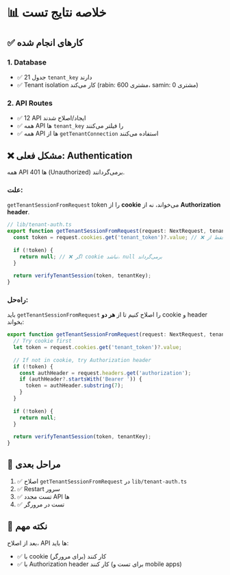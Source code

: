 # 📊 خلاصه نتایج تست

## ✅ کارهای انجام شده

### 1. Database
- ✅ 21 جدول `tenant_key` دارند
- ✅ Tenant isolation کار می‌کند (rabin: 600 مشتری، samin: 0 مشتری)

### 2. API Routes
- ✅ 12 API ایجاد/اصلاح شدند
- ✅ همه API ها `tenant_key` را فیلتر می‌کنند
- ✅ همه API ها از `getTenantConnection` استفاده می‌کنند

## ❌ مشکل فعلی: Authentication

همه API ها 401 (Unauthorized) برمی‌گردانند.

### علت:
`getTenantSessionFromRequest` token را از **cookie** می‌خواند، نه از **Authorization header**.

```typescript
// lib/tenant-auth.ts
export function getTenantSessionFromRequest(request: NextRequest, tenantKey: string) {
  const token = request.cookies.get('tenant_token')?.value; // ❌ فقط از cookie می‌خواند
  
  if (!token) {
    return null; // ❌ اگر cookie نباشد، null برمی‌گرداند
  }
  
  return verifyTenantSession(token, tenantKey);
}
```

### راه‌حل:

باید `getTenantSessionFromRequest` را اصلاح کنیم تا از **هر دو** cookie و header بخواند:

```typescript
export function getTenantSessionFromRequest(request: NextRequest, tenantKey: string) {
  // Try cookie first
  let token = request.cookies.get('tenant_token')?.value;
  
  // If not in cookie, try Authorization header
  if (!token) {
    const authHeader = request.headers.get('authorization');
    if (authHeader?.startsWith('Bearer ')) {
      token = authHeader.substring(7);
    }
  }
  
  if (!token) {
    return null;
  }
  
  return verifyTenantSession(token, tenantKey);
}
```

## 🎯 مراحل بعدی

1. ✅ اصلاح `getTenantSessionFromRequest` در `lib/tenant-auth.ts`
2. ✅ Restart سرور
3. ✅ تست مجدد API ها
4. ✅ تست در مرورگر

## 📝 نکته مهم

بعد از اصلاح، API ها باید:
- ✅ با cookie کار کنند (برای مرورگر)
- ✅ با Authorization header کار کنند (برای تست و mobile apps)
